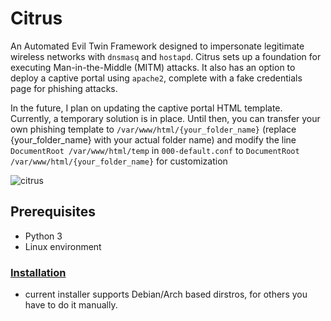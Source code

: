 # Citrus

An Automated Evil Twin Framework designed to impersonate legitimate wireless networks with `dnsmasq` and `hostapd`. Citrus sets up a foundation for executing Man-in-the-Middle (MITM) attacks. It also has an option to deploy a captive portal using `apache2`, complete with a fake credentials page for phishing attacks. 

In the future, I plan on updating the captive portal HTML template. Currently, a temporary solution is in place. Until then, you can transfer your own phishing template to `/var/www/html/{your_folder_name}` (replace {your_folder_name} with your actual folder name) and modify the line `DocumentRoot /var/www/html/temp` in `000-default.conf` to `DocumentRoot /var/www/html/{your_folder_name}` for customization

![citrus](https://github.com/emreutkan/citrus/assets/127414322/d3dfd626-c568-46f3-a77f-4da0433c1f86)

## Prerequisites
- Python 3
- Linux environment
### [Installation](https://github.com/emreutkan/citrus/releases/tag/v1.0.0)
- current installer supports Debian/Arch based dirstros, for others you have to do it manually.
